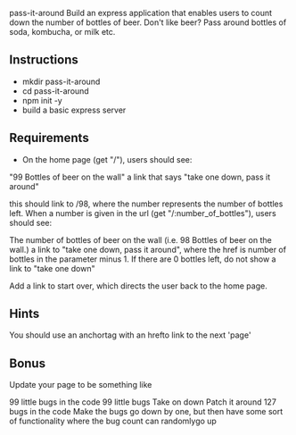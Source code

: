 pass-it-around
Build an express application that enables users to count down the number of bottles of beer. Don't like beer? Pass around bottles of soda, kombucha, or milk etc.

## Instructions

- mkdir pass-it-around
- cd pass-it-around
- npm init -y
- build a basic express server

## Requirements
- On the home page (get "/"), users should see:

"99 Bottles of beer on the wall"
a link that says "take one down, pass it around"

this should link to /98, where the number represents the number of bottles left.
When a number is given in the url (get "/:number_of_bottles"), users should see:

The number of bottles of beer on the wall (i.e. 98 Bottles of beer on the wall.)
a link to "take one down, pass it around", where the href is number of bottles in the parameter minus 1.
If there are 0 bottles left, do not show a link to "take one down"

Add a link to start over, which directs the user back to the home page.

## Hints
You should use an anchortag with an hrefto link to the next 'page'

## Bonus

Update your page to be something like

99 little bugs in the code
99 little bugs
Take on down
Patch it around
127 bugs in the code
Make the bugs go down by one, but then have some sort of functionality where the bug count can randomlygo up
